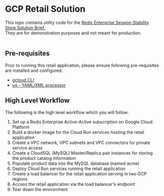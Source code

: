 # GCP Retail Solution

This repo contains utility code for the [Redis Enterprise Session Stability Store Solution Brief.](https://www.google.com) <br>
They are for demonstration purposes and not meant for production.  <br><br>


## Pre-requisites
Prior to running this retail application, please ensure following pre-requisites are installed and configured.

- [gcloud CLI](https://cloud.google.com/sdk/docs/install)
- [yq - YAML/XML processor](https://pypi.org/project/yq/)


## High Level Workflow
The following is the high level workflow which you will follow:
1. Set up a Redis Enterprise Active-Active subscription on Google Cloud Platform
2. Build a docker image for the Cloud Run services hosting the retail application
3. Create a VPC network, VPC subnets and VPC connectors for private service access
4. Create a CloudSQL (MySQL) Master/Replica pair instances for storing the product catalog information
5. Populate product data into the MySQL database (named acme)
6. Deploy Cloud Run services running the retail application
7. Create a load balancer for the retail application serving in two GCP regions
8. Access the retail application via the load balancer's endpoint
9. Tear down the environment




